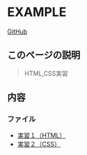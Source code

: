 # EXAMPLE
[GitHub](https://github.com/PP-Pixel/example/html-css/)  

## このページの説明
> HTML,CSS実習

## 内容

### ファイル
- [実習１（HTML）](./1/)
- [実習２（CSS）](./2/)